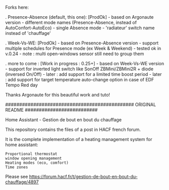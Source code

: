 Forks here:

. Presence-Absence (default, this one): [ProdOk]
    - based on Argonaute version
    - different mode names (Presence-Absence, instead of AutoConfort-AutoEco)
    - single Absence mode
    - 'radiateur' switch name instead of 'chauffage'

. Week-Vs-WE: [ProdOk]
    - based on Presence-Absence version
    - support multiple schedules for Presence mode (ex Week & Weekend)
    - tested ok in v.0.24
    - note : multi open-windows sensor still need to group them

. more to come : [Work in progress : 0.25+]
    - based on Week-Vs-WE version
    - support for inverted light switch like SonOff ZBMini/ZBMini2R + diode (inversed On/Off)
    - later : add support for a limited time boost period
    - later : add support for target temperature auto-change option in case of EDF Tempo Red day

Thanks Argonaute for this beautiful work and tuto!

############################################## ORIGINAL README ##########################

Home Assistant - Gestion de bout en bout du chauffage

This repository contains the files of a post in HACF french forum.

It is the complete implementation of a heating management system for home assistant:

    Proportional thermostat
    window opening management
    Heating modes (eco, comfort)
    Time zones

Please see https://forum.hacf.fr/t/gestion-de-bout-en-bout-du-chauffage/4897

